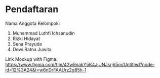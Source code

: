 # Pendaftaran

Nama Anggota Kelompok:
1. Muhammad Luthfi Ichsanudin
2. Rizki Hidayat
3. Sena Prayuda
4. Dewi Ratna Juwita

Link Mockup with Figma:
https://www.figma.com/file/42w9nakY5K4JjUNJsrj65m/Untitled?node-id=12%3A24&t=w6nDrFAAUrz2g85h-1
